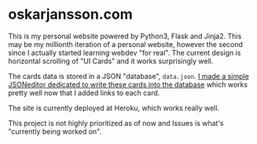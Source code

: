 # oskarjansson.com
This is my personal website powered by Python3, Flask and Jinja2.
This may be my millionth iteration of a personal website, however the second since I actually started learning webdev "for real".
The current design is horizontal scrolling of "UI Cards" and it works surprisingly well.

The cards data is stored in a JSON "database", `data.json`.
[I made a simple JSONeditor dedicated to write these cards into the database](https://github.com/IAmBullsaw/JsonEditor) which works pretty well now that I added links to each card.

The site is currently deployed at Heroku, which works really well.

This project is not highly prioritized as of now and Issues is what's "currently being worked on".
